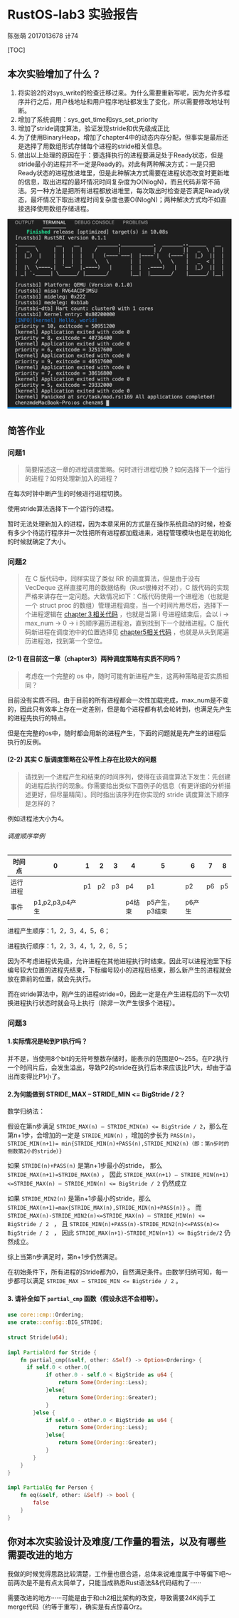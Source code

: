 # RustOS-lab3 实验报告

陈张萌 2017013678 计74

[TOC]

## 本次实验增加了什么？

1. 将实验2的对sys_write的检查迁移过来。为什么需要重新写呢，因为允许多程序并行之后，用户栈地址和用户程序地址都发生了变化，所以需要修改地址判断。
2. 增加了系统调用：sys_get_time和sys_set_priority
3. 增加了stride调度算法，验证发现stride和优先级成正比
4. 为了使用BinaryHeap，增加了chapter4中的动态内存分配，但事实是最后还是选择了用数组形式存储每个进程的stride相关信息。
5. 做出以上处理的原因在于：要选择执行的进程要满足处于Ready状态，但是stride最小的进程并不一定是Ready的。对此有两种解决方式：一是只把Ready状态的进程放进堆里，但是此种解决方式需要在进程状态改变时更新堆的信息，取出进程的最坏情况时间复杂度为O(NlogN)，而且代码非常不简洁。另一种方法是把所有进程都放进堆里，每次取出时检查是否满足Ready状态，最坏情况下取出进程时间复杂度也要O(NlogN)；两种解决方式均不如直接选择使用数组存储进程。

![](./lab3/stride.png)

## 简答作业

### 问题1

> 简要描述这一章的进程调度策略。何时进行进程切换？如何选择下一个运行的进程？如何处理新加入的进程？

在每次时钟中断产生的时候进行进程切换。

使用stride算法选择下一个运行的进程。

暂时无法处理新加入的进程，因为本章采用的方式是在操作系统启动的时候，检查有多少个待运行程序并一次性把所有进程都加载进来，进程管理模块也是在初始化的时候就确定了大小。

### 问题2

> 在 C 版代码中，同样实现了类似 RR 的调度算法，但是由于没有 VecDeque 这样直接可用的数据结构（Rust很棒对不对），C 版代码的实现严格来讲存在一定问题。大致情况如下：C版代码使用一个进程池（也就是一个 struct proc 的数组）管理进程调度，当一个时间片用尽后，选择下一个进程逻辑在 [chapter３相关代码](https://github.com/DeathWish5/ucore-Tutorial/blob/ch3/kernel/proc.c#L60-L74) ，也就是当第 i 号进程结束后，会以 i -> max_num -> 0 -> i 的顺序遍历进程池，直到找到下一个就绪进程。C 版代码新进程在调度池中的位置选择见 [chapter5相关代码](https://github.com/DeathWish5/ucore-Tutorial/blob/ch5/kernel/proc.c#L90-L98) ，也就是从头到尾遍历进程池，找到第一个空位。

#### (2-1) 在目前这一章（chapter3）两种调度策略有实质不同吗？

> 考虑在一个完整的 os 中，随时可能有新进程产生，这两种策略是否实质相同？

目前没有实质不同。由于目前的所有进程都会一次性加载完成，max_num是不变的，因此只有效率上存在一定差别，但是每个进程都有机会轮转到，也满足先产生的进程先执行的特点。

但是在完整的os中，随时都会用新的进程产生，下面的问题就是先产生的进程后执行的反例。

#### (2-2) 其实 C 版调度策略在公平性上存在比较大的问题

> 请找到一个进程产生和结束的时间序列，使得在该调度算法下发生：先创建的进程后执行的现象。你需要给出类似下面例子的信息（有更详细的分析描述更好，但尽量精简）。同时指出该序列在你实现的 stride 调度算法下顺序是怎样的？

例如进程池大小为4。

###### 调度顺序举例

| 时间点   | 0               | 1    | 2    | 3    | 4      | 5              | 6      | 7    | 8    |
| -------- | --------------- | ---- | ---- | ---- | ------ | -------------- | ------ | ---- | ---- |
| 运行进程 |                 | p1   | p2   | p3   | p4     | p1             | p2     | p6   | p5   |
| 事件     | p1,p2,p3,p4产生 |      |      |      | p4结束 | p5产生，p3结束 | p6产生 |      |      |
|          |                 |      |      |      |        |                |        |      |      |

进程产生顺序：1，2，3，4，5，6；

进程执行顺序：1，2，3，4，1，2，6，5；

因为不考虑进程优先级，允许进程在其他进程执行时结束。因此可以进程池里下标编号较大位置的进程先结束，下标编号较小的进程后结束，那么新产生的进程就会放在靠前的位置，就会先执行。

而在stride算法中，刚产生的进程stride=0，因此一定是在产生进程后的下一次切换进程执行状态时就会马上执行（除非一次产生很多个进程）。

### 问题3

#### 1.实际情况是轮到P1执行吗？

并不是，当使用8个bit的无符号整数存储时，能表示的范围是0～255。在P2执行一个时间片后，会发生溢出，导致P2的stride在执行后本来应该比P1大，却由于溢出而变得比P1小了。

#### 2.为何能做到 STRIDE_MAX – STRIDE_MIN <= BigStride / 2？

数学归纳法：

假设在第n步满足 `STRIDE_MAX(n) – STRIDE_MIN(n) <= BigStride / 2`，那么在第n+1步，会增加的一定是 `STRIDE_MIN(n)` ，增加的步长为 `PASS(n)`， `STRIDE_MIN(n+1)= min{STRIDE_MIN(n)+PASS(n),STRIDE_MIN2(n)（即：第n步时的倒数第2小的stride）}` 

如果 `STRIDE(n)+PASS(n)` 是第n+1步最小的stride，
那么 `STRIDE_MAX(n+1)=STRIDE_MAX(n)`  ，
因此 ` STRIDE_MAX(n+1) – STRIDE_MIN(n+1) <=STRIDE_MAX(n) – STRIDE_MIN(n) <= BigStride / 2 ` 仍然成立

如果 `STRIDE_MIN2(n)` 是第n+1步最小的stride，那么 `STRIDE_MAX(n+1)=max{STRIDE_MAX(n),STRIDE_MIN(n)+PASS(n)}` 。
而 `STRIDE_MAX(n)-STRIDE_MIN2(n)<=STRIDE_MAX(n) – STRIDE_MIN(n) <= BigStride / 2 ` ，
且 `STRIDE_MIN(n)+PASS(n)-STRIDE_MIN2(n)<=PASS(n)<= BigStride / 2 ` ，
因此 `STRIDE_MAX(n+1)-STRIDE_MIN(n+1) <= BigStride/2`  仍然成立。

综上当第n步满足时，第n+1步仍然满足。

在初始条件下，所有进程的Stride都为0，自然满足条件。由数学归纳可知，每一步都可以满足 `STRIDE_MAX – STRIDE_MIN <= BigStride / 2` 。

#### 3. 请补全如下 `partial_cmp` 函数（假设永远不会相等）。

```rust
use core::cmp::Ordering;
use crate::config::BIG_STRIDE;

struct Stride(u64);

impl PartialOrd for Stride {
    fn partial_cmp(&self, other: &Self) -> Option<Ordering> {
      if self.0 < other.0{
            if other.0 - self.0 < BigStride as u64 {
                return Some(Ordering::Less);
            }else{
                return Some(Ordering::Greater);
            }
        }else {
            if self.0 - other.0 < BigStride as u64 {
                return Some(Ordering::Less);
            }else{
                return Some(Ordering::Greater);
            }
        }
    }
}

impl PartialEq for Person {
    fn eq(&self, other: &Self) -> bool {
        false
    }
}
```

## 你对本次实验设计及难度/工作量的看法，以及有哪些需要改进的地方

我做的时候觉得思路比较清楚，工作量也很合适，总体来说难度属于中等偏下吧～前两次是不是有点太简单了，只能当成熟悉Rust语法&&代码结构了······

需要改进的地方······可能是由于和ch2相比架构的改变，导致需要24K纯手工merge代码（约等于重写），确实是有点惊喜Orz。